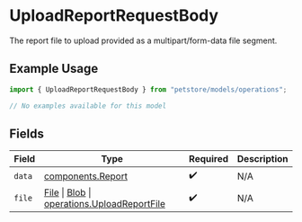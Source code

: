 # UploadReportRequestBody

The report file to upload provided as a multipart/form-data file segment.

## Example Usage

```typescript
import { UploadReportRequestBody } from "petstore/models/operations";

// No examples available for this model
```

## Fields

| Field                                                                                                                                                                                                      | Type                                                                                                                                                                                                       | Required                                                                                                                                                                                                   | Description                                                                                                                                                                                                |
| ---------------------------------------------------------------------------------------------------------------------------------------------------------------------------------------------------------- | ---------------------------------------------------------------------------------------------------------------------------------------------------------------------------------------------------------- | ---------------------------------------------------------------------------------------------------------------------------------------------------------------------------------------------------------- | ---------------------------------------------------------------------------------------------------------------------------------------------------------------------------------------------------------- |
| `data`                                                                                                                                                                                                     | [components.Report](../../models/components/report.md)                                                                                                                                                     | :heavy_check_mark:                                                                                                                                                                                         | N/A                                                                                                                                                                                                        |
| `file`                                                                                                                                                                                                     | [File](https://developer.mozilla.org/en-US/docs/Web/API/File) \| [Blob](https://developer.mozilla.org/en-US/docs/Web/API/Blob) \| [operations.UploadReportFile](../../models/operations/uploadreportfile.md) | :heavy_check_mark:                                                                                                                                                                                         | N/A                                                                                                                                                                                                        |